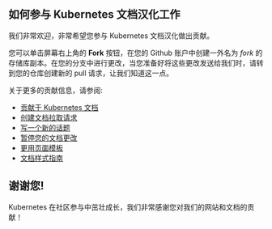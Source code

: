 ## 如何参与 Kubernetes 文档汉化工作

我们非常欢迎，非常希望您参与 Kubernetes 文档汉化做出贡献。

您可以单击屏幕右上角的 **Fork** 按钮，在您的 Github 账户中创建一外名为 *fork* 的存储库副本。在您的分支中进行更改，当您准备好将这些更改发送给我们时，请转到您的仓库创建新的 pull 请求，让我们知道这一点。

关于更多的贡献信息，请参阅:

* [贡献于 Kubernetes 文档](http://kubernetes.io/editdocs/)
* [创建文档拉取请求](http://kubernetes.io/docs/contribute/create-pull-request/)
* [写一个新的话题](http://kubernetes.io/docs/contribute/write-new-topic/)
* [暂停您的文档更改](http://kubernetes.io/docs/contribute/stage-documentation-changes/)
* [更用页面模板](http://kubernetes.io/docs/contribute/page-templates/)
* [文档样式指南](http://kubernetes.io/docs/contribute/style-guide/)

## 谢谢您!

Kubernetes 在社区参与中茁壮成长，我们非常感谢您对我们的网站和文档的贡献！
